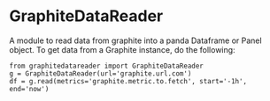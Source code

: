 GraphiteDataReader
==================

A module to read data from graphite into a panda Dataframe or Panel object.
To get data from a Graphite instance, do the following:

    from graphitedatareader import GraphiteDataReader
    g = GraphiteDataReader(url='graphite.url.com')
    df = g.read(metrics='graphite.metric.to.fetch', start='-1h', end='now')
